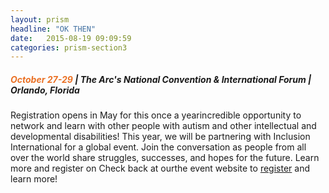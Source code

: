 ```yaml
---
layout: prism
headline: "OK THEN"
date:   2015-08-19 09:09:59
categories: prism-section3
---
```

<h5><span style="color: #EA7125">October 27-29</span> | The Arc's National Convention & International Forum | Orlando, Florida</h5>
<p>
Registration opens in May for this once a yearincredible opportunity to network and learn with other people with autism and other intellectual and developmental disabilities! This year, we will be partnering with Inclusion International for a global event. Join the conversation as people from all over the world share struggles, successes, and hopes for the future. Learn more and register on Check back at ourthe event website to <a href="http://convention.thearc.org/">register</a> and learn more!
</p>